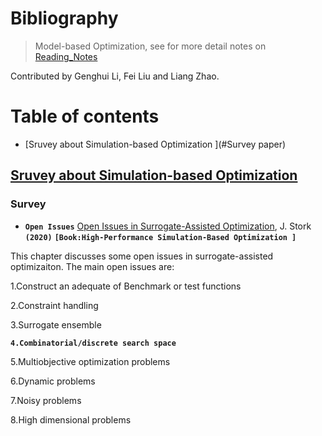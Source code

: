 # Bibliography

> Model-based Optimization, see for more detail notes on [Reading_Notes](./Reading_Notes.md)

Contributed by Genghui Li, Fei Liu and Liang Zhao.




# Table of contents

- [Sruvey about Simulation-based Optimization ](#Survey paper)







## [Sruvey about Simulation-based Optimization](#Table-of-contents)

### Survey

- **`Open Issues`** [Open Issues in Surrogate-Assisted Optimization](https://link.springer.com/chapter/10.1007/978-3-030-18764-4_10), J. Stork **`(2020)`** **`[Book:High-Performance Simulation-Based Optimization ]`**


This chapter discusses some open issues in surrogate-assisted optimizaiton.  The main open issues are:

1.Construct an adequate of Benchmark or test functions 

2.Constraint handling 

3.Surrogate ensemble

**`4.Combinatorial/discrete search space`**

5.Multiobjective optimization problems

6.Dynamic problems

7.Noisy problems

8.High dimensional problems
